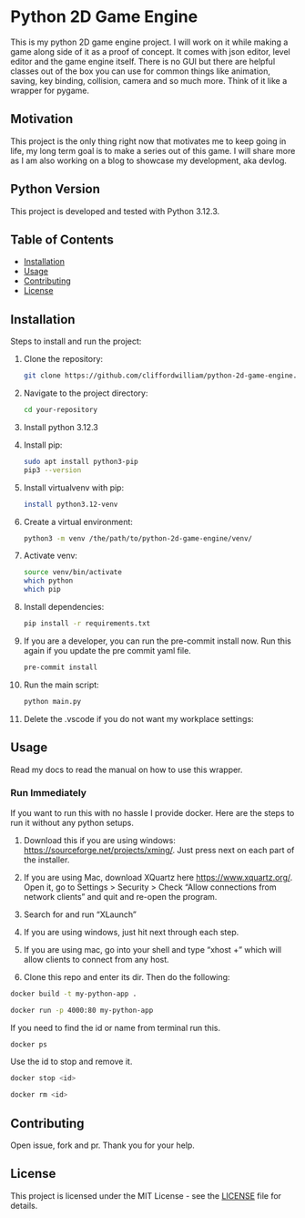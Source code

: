 # Python 2D Game Engine

This is my python 2D game engine project. I will work on it while making a game along side of it as a proof of concept. It comes with json editor, level editor and the game engine itself. There is no GUI but there are helpful classes out of the box you can use for common things like animation, saving, key binding, collision, camera and so much more. Think of it like a wrapper for pygame.

## Motivation

This project is the only thing right now that motivates me to keep going in life, my long term goal is to make a series out of this game. I will share more as I am also working on a blog to showcase my development, aka devlog.

## Python Version

This project is developed and tested with Python 3.12.3.

## Table of Contents

- [Installation](#installation)
- [Usage](#usage)
- [Contributing](#contributing)
- [License](#license)

## Installation

Steps to install and run the project:

1. Clone the repository:

   ```bash
   git clone https://github.com/cliffordwilliam/python-2d-game-engine.git
   ```

2. Navigate to the project directory:

   ```bash
   cd your-repository
   ```

3. Install python 3.12.3

4. Install pip:

   ```bash
   sudo apt install python3-pip
   pip3 --version
   ```

5. Install virtualvenv with pip:

   ```bash
   install python3.12-venv
   ```

6. Create a virtual environment:

   ```bash
   python3 -m venv /the/path/to/python-2d-game-engine/venv/
   ```

7. Activate venv:
   ```bash
   source venv/bin/activate
   which python
   which pip
   ```

7. Install dependencies:

   ```bash
   pip install -r requirements.txt
   ```

8. If you are a developer, you can run the pre-commit install now. Run this again if you update the pre commit yaml file.

   ```bash
   pre-commit install
   ```

9. Run the main script:

   ```bash
   python main.py
   ```

10. Delete the .vscode if you do not want my workplace settings:

## Usage

Read my docs to read the manual on how to use this wrapper.

### Run Immediately

If you want to run this with no hassle I provide docker. Here are the steps to run it without any python setups.

1. Download this if you are using windows: https://sourceforge.net/projects/xming/. Just press next on each part of the installer.

2. If you are using Mac, download XQuartz here https://www.xquartz.org/. Open it, go to Settings > Security > Check “Allow connections from network clients” and quit and re-open the program.

3. Search for and run “XLaunch”

4. If you are using windows, just hit next through each step.

5. If you are using mac, go into your shell and type “xhost +” which will allow clients to connect from any host.

6. Clone this repo and enter its dir. Then do the following:

```bash
docker build -t my-python-app .
```

```bash
docker run -p 4000:80 my-python-app
```

If you need to find the id or name from terminal run this.

```bash
docker ps
```

Use the id to stop and remove it.

```bash
docker stop <id>

```

```bash
docker rm <id>
```

## Contributing

Open issue, fork and pr. Thank you for your help.

## License

This project is licensed under the MIT License - see the [LICENSE](LICENSE) file for details.
